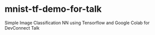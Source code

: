 # mnist-tf-demo-for-talk
Simple Image Classification NN using Tensorflow and Google Colab for DevConnect Talk
